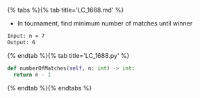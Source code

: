 {% tabs %}{% tab title='LC_1688.md' %}

* In tournament, find minimum number of matches until winner

```txt
Input: n = 7
Output: 6
```

{% endtab %}{% tab title='LC_1688.py' %}

```py
def numberOfMatches(self, n: int) -> int:
  return n - 1
```

{% endtab %}{% endtabs %}

